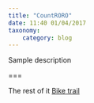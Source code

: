 ```yaml
---
title: "CountRORO"
date: 11:40 01/04/2017
taxonomy:
    category: blog
---
```


Sample description

===

The rest of it
[Bike trail](https://github.com/DerMortos/trailCounter)
